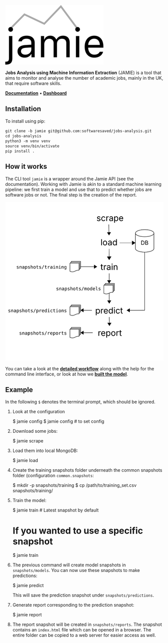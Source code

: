 ![jamie](docs/jamie.png)

**Jobs Analysis using Machine Information Extraction** (JAMIE) is a tool that
aims to monitor and analyse the number of academic jobs, mainly in the UK, that
require software skills.

**[Documentation](http://data.trenozoic.net/jamie/docs/)** •
**[Dashboard](http://data.trenozoic.net/jamie/reports/latest/)**

## Installation

To install using pip:

    git clone -b jamie git@github.com:softwaresaved/jobs-analysis.git
    cd jobs-analysis
    python3 -m venv venv
    source venv/bin/activate
    pip install .

## How it works

The CLI tool `jamie` is a wrapper around the Jamie API (see the documentation).
Working with Jamie is akin to a standard machine learning pipeline: we first
train a model and use that to predict whether jobs are software jobs or not.
The final step is the creation of the report.

![workflow](docs/workflow.svg)

You can take a look at the **[detailed
workflow](http://data.trenozoic.net/jamie/reports/latest/)** along with the
help for the command line interface, or look at how we **[built the
model](http://data.trenozoic.net/jamie/docs/methods.html)**.

## Example

In the following `$` denotes the terminal prompt, which should be ignored.

1. Look at the configuration

    $ jamie config
    $ jamie config <configname> <value>   # to set config

2. Download some jobs:

    $ jamie scrape

3. Load them into local MongoDB:

    $ jamie load

4. Create the training snapshots folder underneath the common snapshots folder
   (configuration ``common.snapshots``:

    $ mkdir -p snapshots/training
    $ cp /path/to/training_set.csv snapshots/training/<date>

5. Train the model:

    $ jamie train  # Latest snapshot by default

    # If you wanted to use a specific snapshot
    $ jamie train <snapshot> 

6. The previous command will create model snapshots in ``snapshots/models``. You
   can now use these snapshots to make predictions:

    $ jamie predict

   This will save the prediction snapshot under ``snapshots/predictions``.

7. Generate report corresponding to the prediction snapshot:

    $ jamie report

8. The report snapshot will be created in ``snapshots/reports``. The snapshot
   contains an ``index.html`` file which can be opened in a browser. The entire
   folder can be copied to a web server for easier access as well.
